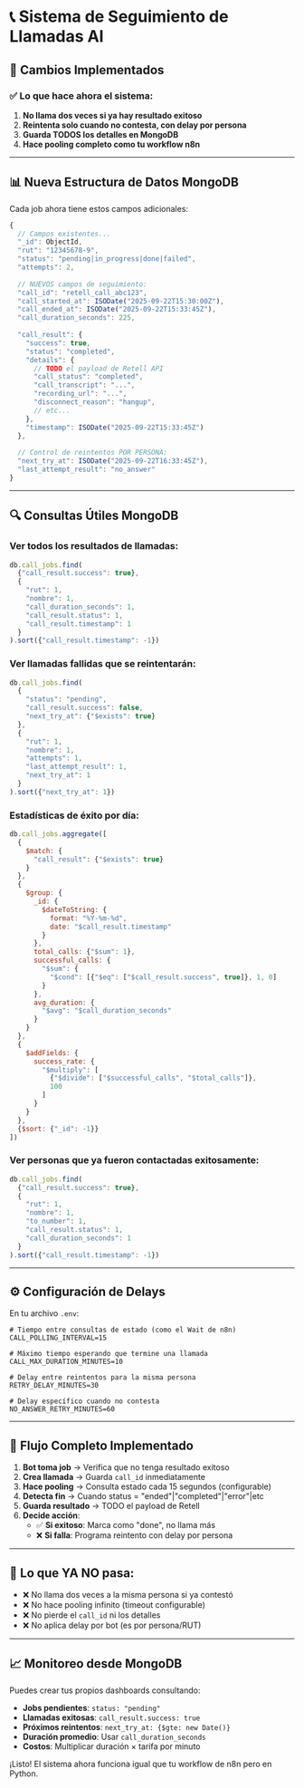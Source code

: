 # 📞 Sistema de Seguimiento de Llamadas AI

## 🔄 Cambios Implementados

### ✅ **Lo que hace ahora el sistema:**

1. **No llama dos veces si ya hay resultado exitoso**
2. **Reintenta solo cuando no contesta, con delay por persona**
3. **Guarda TODOS los detalles en MongoDB**
4. **Hace pooling completo como tu workflow n8n**

---

## 📊 Nueva Estructura de Datos MongoDB

Cada job ahora tiene estos campos adicionales:

```javascript
{
  // Campos existentes...
  "_id": ObjectId,
  "rut": "12345678-9",
  "status": "pending|in_progress|done|failed",
  "attempts": 2,
  
  // NUEVOS campos de seguimiento:
  "call_id": "retell_call_abc123",
  "call_started_at": ISODate("2025-09-22T15:30:00Z"),
  "call_ended_at": ISODate("2025-09-22T15:33:45Z"),
  "call_duration_seconds": 225,
  
  "call_result": {
    "success": true,
    "status": "completed",
    "details": {
      // TODO el payload de Retell API
      "call_status": "completed",
      "call_transcript": "...",
      "recording_url": "...",
      "disconnect_reason": "hangup",
      // etc...
    },
    "timestamp": ISODate("2025-09-22T15:33:45Z")
  },
  
  // Control de reintentos POR PERSONA:
  "next_try_at": ISODate("2025-09-22T16:33:45Z"),
  "last_attempt_result": "no_answer"
}
```

---

## 🔍 Consultas Útiles MongoDB

### Ver todos los resultados de llamadas:
```javascript
db.call_jobs.find(
  {"call_result.success": true},
  {
    "rut": 1, 
    "nombre": 1,
    "call_duration_seconds": 1,
    "call_result.status": 1,
    "call_result.timestamp": 1
  }
).sort({"call_result.timestamp": -1})
```

### Ver llamadas fallidas que se reintentarán:
```javascript
db.call_jobs.find(
  {
    "status": "pending",
    "call_result.success": false,
    "next_try_at": {"$exists": true}
  },
  {
    "rut": 1,
    "nombre": 1, 
    "attempts": 1,
    "last_attempt_result": 1,
    "next_try_at": 1
  }
).sort({"next_try_at": 1})
```

### Estadísticas de éxito por día:
```javascript
db.call_jobs.aggregate([
  {
    $match: {
      "call_result": {"$exists": true}
    }
  },
  {
    $group: {
      _id: {
        $dateToString: {
          format: "%Y-%m-%d",
          date: "$call_result.timestamp"
        }
      },
      total_calls: {"$sum": 1},
      successful_calls: {
        "$sum": {
          "$cond": [{"$eq": ["$call_result.success", true]}, 1, 0]
        }
      },
      avg_duration: {
        "$avg": "$call_duration_seconds"
      }
    }
  },
  {
    $addFields: {
      success_rate: {
        "$multiply": [
          {"$divide": ["$successful_calls", "$total_calls"]},
          100
        ]
      }
    }
  },
  {$sort: {"_id": -1}}
])
```

### Ver personas que ya fueron contactadas exitosamente:
```javascript
db.call_jobs.find(
  {"call_result.success": true},
  {
    "rut": 1,
    "nombre": 1,
    "to_number": 1,
    "call_result.status": 1,
    "call_duration_seconds": 1
  }
).sort({"call_result.timestamp": -1})
```

---

## ⚙️ Configuración de Delays

En tu archivo `.env`:

```env
# Tiempo entre consultas de estado (como el Wait de n8n)
CALL_POLLING_INTERVAL=15

# Máximo tiempo esperando que termine una llamada  
CALL_MAX_DURATION_MINUTES=10

# Delay entre reintentos para la misma persona
RETRY_DELAY_MINUTES=30

# Delay específico cuando no contesta
NO_ANSWER_RETRY_MINUTES=60
```

---

## 🎯 Flujo Completo Implementado

1. **Bot toma job** → Verifica que no tenga resultado exitoso
2. **Crea llamada** → Guarda `call_id` inmediatamente
3. **Hace pooling** → Consulta estado cada 15 segundos (configurable)
4. **Detecta fin** → Cuando status = "ended"|"completed"|"error"|etc
5. **Guarda resultado** → TODO el payload de Retell
6. **Decide acción**:
   - ✅ **Si exitoso**: Marca como "done", no llama más
   - ❌ **Si falla**: Programa reintento con delay por persona

---

## 🚫 Lo que YA NO pasa:

- ❌ No llama dos veces a la misma persona si ya contestó
- ❌ No hace pooling infinito (timeout configurable)
- ❌ No pierde el `call_id` ni los detalles
- ❌ No aplica delay por bot (es por persona/RUT)

---

## 📈 Monitoreo desde MongoDB

Puedes crear tus propios dashboards consultando:

- **Jobs pendientes**: `status: "pending"`
- **Llamadas exitosas**: `call_result.success: true`
- **Próximos reintentos**: `next_try_at: {$gte: new Date()}`
- **Duración promedio**: Usar `call_duration_seconds`
- **Costos**: Multiplicar duración × tarifa por minuto

¡Listo! El sistema ahora funciona igual que tu workflow de n8n pero en Python.
